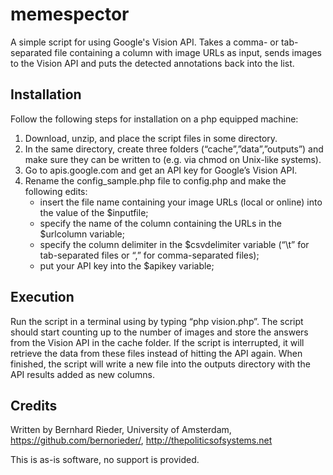 # memespector

A simple script for using Google's Vision API. Takes a comma- or tab-separated file containing a column with image URLs as input, sends images to the Vision API and puts the detected annotations back into the list.

## Installation

Follow the following steps for installation on a php equipped machine:

1. Download, unzip, and place the script files in some directory.
2. In the same directory, create three folders (“cache”,”data”,”outputs”) and make sure they can be written to (e.g. via chmod on Unix-like systems).
3. Go to apis.google.com and get an API key for Google’s Vision API.
4. Rename the config\_sample.php file to config.php and make the following edits:
	* insert the file name containing your image URLs (local or online) into the value of the $inputfile;
	* specify the name of the column containing the URLs in the $urlcolumn variable; 
	* specify the column delimiter in the $csvdelimiter variable (“\t” for tab-separated files or “,” for comma-separated files);
	* put your API key into the $apikey variable;

## Execution

Run the script in a terminal using by typing “php vision.php”. The script should start counting up to the number of images and store the answers from the Vision API in the cache folder. If the script is interrupted, it will retrieve the data from these files instead of hitting the API again. When finished, the script will write a new file into the outputs directory with the API results added as new columns.

## Credits

Written by Bernhard Rieder, University of Amsterdam, https://github.com/bernorieder/, http://thepoliticsofsystems.net

This is as-is software, no support is provided.
